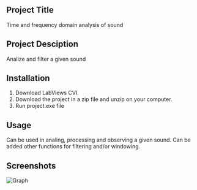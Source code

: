 ## Project Title
Time and frequency domain analysis of sound

## Project Desciption
Analize and filter a given sound

## Installation
1. Download LabViews CVI.
2. Download the project in a zip file and unzip on your computer.
3. Run project.exe file

## Usage
Can be used in analing, processing and observing a given sound. Can be added other functions for filtering and/or windowing.

## Screenshots
![Graph](https://github.com/lightninstrikedragon93/Data_Acquisition_And_Processing/assets/119291205/183f8138-fbb9-4117-84ef-bd07f2f9d8bc)
